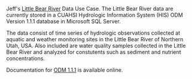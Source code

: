 Jeff's [Little Bear River](http://littlebearriver.usu.edu) Data Use Case. The Little Bear River data are currently stored in a CUAHSI Hydrologic Information System (HIS) ODM Version 1.1.1 database in Microsoft SQL Server.  

The data consist of time series of hydrologic observations collected at aquatic and weather monitoring sites in the Little Bear River of Northern Utah, USA.  Also included are water quality samples collected in the Little Bear River and analyzed for constutents such as sediment and nutrient concentrations.

Documentation for [ODM 1.1.1](http://hydroserver.codeplex.com/wikipage?title=Observations%20Data%20Model&referringTitle=Documentation) is available online. 


